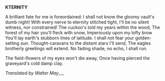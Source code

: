   **KTERNITY**

A brilliant fate for me is foreordained: I shall not know the gloomy vault's dumb night! With every nerve to eternity stitched tight, I'll be no silent witness, nor constrained! The cuckoo's told my years within the wood, The forest of my hair you'll fleck with snow, Imperiously upon my lofty brow You'll lay earth's stubborn lines of latitude. I shall not fear your golden-setting sun. Thought-caravans to the distant stars I'll send, The eagles brotherly greetings will extend. No fading shade, no echo, I shall run.

The field-flowers of my eyes won't die away, Once having pierced the graveyard's cold damp clay.

_Translated by Walter May__._
